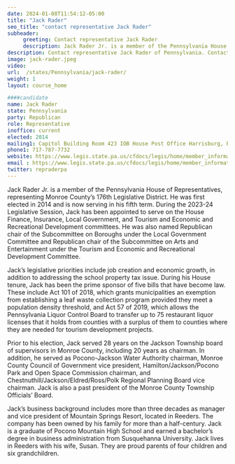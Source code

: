 ```yaml
---
date: 2024-01-08T11:54:12-05:00
title: "Jack Rader"
seo_title: "contact representative Jack Rader"
subheader:
     greeting: Contact representative Jack Rader
     description: Jack Rader Jr. is a member of the Pennsylvania House of Representatives, representing Monroe County’s 176th Legislative District. He was first elected in 2014 and is now serving in his fifth term. During the 2023-24 Legislative Session, Jack has been appointed to serve on the House Finance, Insurance, Local Government, and Tourism and Economic and Recreational Development committees.
description: Contact representative Jack Rader of Pennsylvania. Contact information for Jack Rader includes email address, phone number, and mailing address.
image: jack-rader.jpeg
video:
url:  /states/Pennsylvania/jack-rader/
weight: 1
layout: course_home

####candidate
name: Jack Rader
state: Pennsylvania
party: Republican
role: Representative
inoffice: current
elected: 2014
mailing1: Capitol Building Room 423 IOB House Post Office Harrisburg, PA 17120
phone1: 717-787-7732
website: https://www.legis.state.pa.us/cfdocs/legis/home/member_information/House_bio.cfm?id=1703/
email : https://www.legis.state.pa.us/cfdocs/legis/home/member_information/House_bio.cfm?id=1703/
twitter: repraderpa
---
```


Jack Rader Jr. is a member of the Pennsylvania House of Representatives, representing Monroe County’s 176th Legislative District. He was first elected in 2014 and is now serving in his fifth term. During the 2023-24 Legislative Session, Jack has been appointed to serve on the House Finance, Insurance, Local Government, and Tourism and Economic and Recreational Development committees. He was also named Republican chair of the Subcommittee on Boroughs under the Local Government Committee and Republican chair of the Subcommittee on Arts and Entertainment under the Tourism and Economic and Recreational Development Committee.

Jack’s legislative priorities include job creation and economic growth, in addition to addressing the school property tax issue. During his House tenure, Jack has been the prime sponsor of five bills that have become law. These include Act 101 of 2018, which grants municipalities an exemption from establishing a leaf waste collection program provided they meet a population density threshold, and Act 57 of 2019, which allows the Pennsylvania Liquor Control Board to transfer up to 75 restaurant liquor licenses that it holds from counties with a surplus of them to counties where they are needed for tourism development projects.

Prior to his election, Jack served 28 years on the Jackson Township board of supervisors in Monroe County, including 20 years as chairman. In addition, he served as Pocono-Jackson Water Authority chairman, Monroe County Council of Government vice president, Hamilton/Jackson/Pocono Park and Open Space Commission chairman, and Chestnuthill/Jackson/Eldred/Ross/Polk Regional Planning Board vice chairman. Jack is also a past president of the Monroe County Township Officials’ Board.

Jack’s business background includes more than three decades as manager and vice president of Mountain Springs Resort, located in Reeders. The company has been owned by his family for more than a half-century. Jack is a graduate of Pocono Mountain High School and earned a bachelor’s degree in business administration from Susquehanna University. Jack lives in Reeders with his wife, Susan. They are proud parents of four children and six grandchildren.
